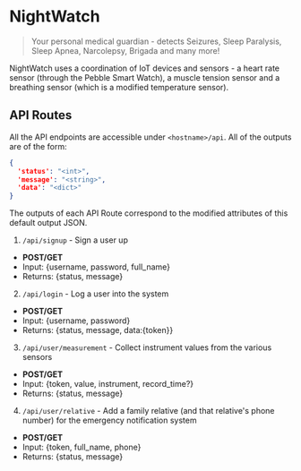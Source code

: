 # NightWatch
> Your personal medical guardian - detects Seizures, Sleep Paralysis, Sleep Apnea, Narcolepsy, Brigada and many more!

NightWatch uses a coordination of IoT devices and sensors - a heart rate sensor (through the Pebble Smart Watch), a muscle tension sensor and a breathing sensor (which is a modified temperature sensor).

## API Routes

All the API endpoints are accessible under `<hostname>/api`. All of the outputs are of the form:

```json
{
  'status': "<int>",
  'message': "<string>",
  'data': "<dict>"
}
```
The outputs of each API Route correspond to the modified attributes of this default output JSON.
  
1. `/api/signup` - Sign a user up
  * **POST/GET**
  * Input: {username, password, full_name}
  * Returns: {status, message}
  
2. `/api/login` - Log a user into the system
  * **POST/GET**
  * Input: {username, password}
  * Returns: {status, message, data:{token}}
  
3. `/api/user/measurement` - Collect instrument values from the various sensors
  * **POST/GET**
  * Input: {token, value, instrument, record_time?}
  * Returns: {status, message}
  
4. `/api/user/relative` - Add a family relative (and that relative's phone number) for the emergency notification system
  * **POST/GET**
  * Input: {token, full_name, phone}
  * Returns: {status, message}
